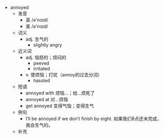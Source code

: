 - annoyed
  - 发音
    - 英 /ə'nɔɪd/
    - 美 /ə'nɔɪd/
  - 词义
    - adj. 生气的
      - slightly angry
  - 近义词
    - adj. 恼怒的；烦闷的
      - peeved
      - irritated
    - v. 使烦恼；打扰（annoy的过去分词）
      - hassled
  - 短语
    - annoyed with 烦恼…；给…烦死了
    - annoyed at 对…烦恼
    - get annoyed 变得气恼；变得生气
  - 例句
    - I’ll be annoyed if we don’t finish by eight. 如果我们8点还未完成，我会生气的。
  - 补充
